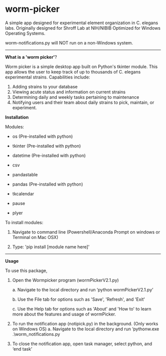 # worm-picker
A simple app designed for experimental element organization in C. elegans labs. Originally designed for Shroff Lab at NIH/NIBIB
Optimized for Windows Operating Systems. 

worm-notifications.py will NOT run on a non-Windows system. 

____________________________________________________________

**What is a 'worm picker'**?

Worm picker is a simple desktop app built on Python's tkinter module. This app allows the user to keep track of up to thousands of C. elegans experimental strains. Capabilities include: 
1. Adding strains to your database
2. Viewing acute status and information on current strains
3. Determining daily and weekly tasks pertaining to maintenance
4. Notifying users and their team about daily strains to pick, maintain, or experiment.

**Installation**

Modules: 

- os (Pre-installed with python)

- tkinter (Pre-installed with python)

- datetime (Pre-installed with python)

- csv

- pandastable

- pandas (Pre-installed with python) 

- tkcalendar 

- pause

- plyer


To install modules: 
1. Navigate to command line (Powershell/Anaconda Prompt on windows or Terminal on Mac OSX)

2. Type: 'pip install [module name here]'



____________________________________________________________
**Usage**

To use this package, 

1.	Open the Wormpicker program (wormPickerV2.1.py)
	
    a.	Navigate to the local directory and run ‘python wormPickerV2.1.py’
	
    b. 	Use the File tab for options such as 'Save', 'Refresh', and 'Exit'
	
    c. 	Use the Help tab for options such as 'About' and 'How to' to learn more about the features
		and usage of wormPicker. 
	
2.	To run the notification app (notipick.py) in the background. (Only works on Windows OS)
    a.	Navigate to the local directory and run ‘pythonw.exe .\worm_notifications.py

3.	To close the notification app, open task manager, select python, and ‘end task’
